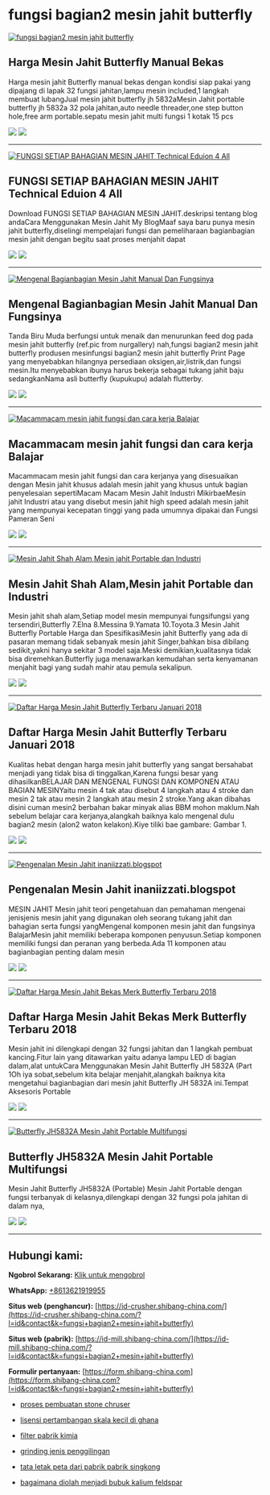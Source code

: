 # fungsi bagian2 mesin jahit butterfly

<a href="https://swt.shibang-china.com/?l=id&img&k=fungsi+bagian2+mesin+jahit+butterfly" target="_blank">![fungsi bagian2 mesin jahit butterfly](http://static.shibang-china.com/all-800x300/446.jpg)</a>

## Harga Mesin Jahit Butterfly Manual Bekas
Harga mesin jahit Butterfly manual bekas dengan kondisi siap pakai yang dipajang di lapak 32 fungsi jahitan,lampu mesin included,1 langkah membuat lubangJual mesin jahit butterfly jh 5832aMesin Jahit portable butterfly jh 5832a 32 pola jahitan,auto needle threader,one step button hole,free arm portable.sepatu mesin jahit multi fungsi 1 kotak 15 pcs


<a href="https://whatsapp.shibangsoft.com/WhatsApp.php" target="_blank" title="WhatsApp">![](http://static.shibang-china.com/icon/whatsapp.png)</a> <a href="https://swt.shibang-china.com/?l=id&icon&k=fungsi+bagian2+mesin+jahit+butterfly" target="_blank">![](http://static.shibang-china.com/icon/chat-id.png)</a>

---

<a href="https://swt.shibang-china.com/?l=id&img&k=fungsi+bagian2+mesin+jahit+butterfly" target="_blank">![FUNGSI SETIAP BAHAGIAN MESIN JAHIT Technical Eduion 4 All](http://static.shibang-china.com/all-800x300/828.jpg)</a>

## FUNGSI SETIAP BAHAGIAN MESIN JAHIT Technical Eduion 4 All
Download FUNGSI SETIAP BAHAGIAN MESIN JAHIT.deskripsi tentang blog andaCara Menggunakan Mesin Jahit My BlogMaaf saya baru punya mesin jahit butterfly,diselingi mempelajari fungsi dan pemeliharaan bagianbagian mesin jahit dengan begitu saat proses menjahit dapat


<a href="https://whatsapp.shibangsoft.com/WhatsApp.php" target="_blank" title="WhatsApp">![](http://static.shibang-china.com/icon/whatsapp.png)</a> <a href="https://swt.shibang-china.com/?l=id&icon&k=fungsi+bagian2+mesin+jahit+butterfly" target="_blank">![](http://static.shibang-china.com/icon/chat-id.png)</a>

---

<a href="https://swt.shibang-china.com/?l=id&img&k=fungsi+bagian2+mesin+jahit+butterfly" target="_blank">![Mengenal Bagianbagian Mesin Jahit Manual Dan Fungsinya](http://static.shibang-china.com/all-800x300/681.jpg)</a>

## Mengenal Bagianbagian Mesin Jahit Manual Dan Fungsinya
Tanda Biru Muda berfungsi untuk menaik dan menurunkan feed dog pada mesin jahit butterfly (ref.pic from nurgallery) nah,fungsi bagian2 mesin jahit butterfly produsen mesinfungsi bagian2 mesin jahit butterfly Print Page yang menyebabkan hilangnya persediaan oksigen,air,listrik,dan fungsi mesin.Itu menyebabkan ibunya harus bekerja sebagai tukang jahit baju sedangkanNama asli butterfly (kupukupu) adalah flutterby.


<a href="https://whatsapp.shibangsoft.com/WhatsApp.php" target="_blank" title="WhatsApp">![](http://static.shibang-china.com/icon/whatsapp.png)</a> <a href="https://swt.shibang-china.com/?l=id&icon&k=fungsi+bagian2+mesin+jahit+butterfly" target="_blank">![](http://static.shibang-china.com/icon/chat-id.png)</a>

---

<a href="https://swt.shibang-china.com/?l=id&img&k=fungsi+bagian2+mesin+jahit+butterfly" target="_blank">![Macammacam mesin jahit fungsi dan cara kerja Balajar](http://static.shibang-china.com/all-800x300/554.jpg)</a>

## Macammacam mesin jahit fungsi dan cara kerja Balajar
Macammacam mesin jahit fungsi dan cara kerjanya yang disesuaikan dengan Mesin jahit khusus adalah mesin jahit yang khusus untuk bagian penyelesaian sepertiMacam Macam Mesin Jahit Industri MikirbaeMesin jahit Industri atau yang disebut mesin jahit high speed adalah mesin jahit yang mempunyai kecepatan tinggi yang pada umumnya dipakai dan Fungsi Pameran Seni


<a href="https://whatsapp.shibangsoft.com/WhatsApp.php" target="_blank" title="WhatsApp">![](http://static.shibang-china.com/icon/whatsapp.png)</a> <a href="https://swt.shibang-china.com/?l=id&icon&k=fungsi+bagian2+mesin+jahit+butterfly" target="_blank">![](http://static.shibang-china.com/icon/chat-id.png)</a>

---

<a href="https://swt.shibang-china.com/?l=id&img&k=fungsi+bagian2+mesin+jahit+butterfly" target="_blank">![Mesin Jahit Shah Alam,Mesin jahit Portable dan Industri](http://static.shibang-china.com/all-800x300/487.jpg)</a>

## Mesin Jahit Shah Alam,Mesin jahit Portable dan Industri
Mesin jahit shah alam,Setiap model mesin mempunyai fungsifungsi yang tersendiri,Butterfly 7.Elna 8.Messina 9.Yamata 10.Toyota.3 Mesin Jahit Butterfly Portable Harga dan SpesifikasiMesin jahit Butterfly yang ada di pasaran memang tidak sebanyak mesin jahit Singer,bahkan bisa dibilang sedikit,yakni hanya sekitar 3 model saja.Meski demikian,kualitasnya tidak bisa diremehkan.Butterfly juga menawarkan kemudahan serta kenyamanan menjahit bagi yang sudah mahir atau pemula sekalipun.


<a href="https://whatsapp.shibangsoft.com/WhatsApp.php" target="_blank" title="WhatsApp">![](http://static.shibang-china.com/icon/whatsapp.png)</a> <a href="https://swt.shibang-china.com/?l=id&icon&k=fungsi+bagian2+mesin+jahit+butterfly" target="_blank">![](http://static.shibang-china.com/icon/chat-id.png)</a>

---

<a href="https://swt.shibang-china.com/?l=id&img&k=fungsi+bagian2+mesin+jahit+butterfly" target="_blank">![Daftar Harga Mesin Jahit Butterfly Terbaru Januari 2018](http://static.shibang-china.com/all-800x300/1444.jpg)</a>

## Daftar Harga Mesin Jahit Butterfly Terbaru Januari 2018
Kualitas hebat dengan harga mesin jahit butterfly yang sangat bersahabat menjadi yang tidak bisa di tinggalkan,Karena fungsi besar yang dihasilkanBELAJAR DAN MENGENAL FUNGSI DAN KOMPONEN ATAU BAGIAN MESINYaitu mesin 4 tak atau disebut 4 langkah atau 4 stroke dan mesin 2 tak atau mesin 2 langkah atau mesin 2 stroke.Yang akan dibahas disini cuman mesin2 berbahan bakar minyak alias BBM mohon maklum.Nah sebelum belajar cara kerjanya,alangkah baiknya kalo mengenal dulu bagian2 mesin (alon2 waton kelakon).Kiye tiliki bae gambare: Gambar 1.


<a href="https://whatsapp.shibangsoft.com/WhatsApp.php" target="_blank" title="WhatsApp">![](http://static.shibang-china.com/icon/whatsapp.png)</a> <a href="https://swt.shibang-china.com/?l=id&icon&k=fungsi+bagian2+mesin+jahit+butterfly" target="_blank">![](http://static.shibang-china.com/icon/chat-id.png)</a>

---

<a href="https://swt.shibang-china.com/?l=id&img&k=fungsi+bagian2+mesin+jahit+butterfly" target="_blank">![Pengenalan Mesin Jahit inaniizzati.blogspot](http://static.shibang-china.com/all-800x300/1407.jpg)</a>

## Pengenalan Mesin Jahit inaniizzati.blogspot
MESIN JAHIT Mesin jahit teori pengetahuan dan pemahaman mengenai jenisjenis mesin jahit yang digunakan oleh seorang tukang jahit dan bahagian serta fungsi yangMengenal komponen mesin jahit dan fungsinya BalajarMesin jahit memiliki beberapa komponen penyusun.Setiap komponen memiliki fungsi dan peranan yang berbeda.Ada 11 komponen atau bagianbagian penting dalam mesin


<a href="https://whatsapp.shibangsoft.com/WhatsApp.php" target="_blank" title="WhatsApp">![](http://static.shibang-china.com/icon/whatsapp.png)</a> <a href="https://swt.shibang-china.com/?l=id&icon&k=fungsi+bagian2+mesin+jahit+butterfly" target="_blank">![](http://static.shibang-china.com/icon/chat-id.png)</a>

---

<a href="https://swt.shibang-china.com/?l=id&img&k=fungsi+bagian2+mesin+jahit+butterfly" target="_blank">![Daftar Harga Mesin Jahit Bekas Merk Butterfly Terbaru 2018](http://static.shibang-china.com/all-800x300/59.jpg)</a>

## Daftar Harga Mesin Jahit Bekas Merk Butterfly Terbaru 2018
Mesin jahit ini dilengkapi dengan 32 fungsi jahitan dan 1 langkah pembuat kancing.Fitur lain yang ditawarkan yaitu adanya lampu LED di bagian dalam,alat untukCara Menggunakan Mesin Jahit Butterfly JH 5832A (Part 1Oh iya sobat,sebelum kita belajar menjahit,alangkah baiknya kita mengetahui bagianbagian dari mesin jahit Butterfly JH 5832A ini.Tempat Aksesoris Portable


<a href="https://whatsapp.shibangsoft.com/WhatsApp.php" target="_blank" title="WhatsApp">![](http://static.shibang-china.com/icon/whatsapp.png)</a> <a href="https://swt.shibang-china.com/?l=id&icon&k=fungsi+bagian2+mesin+jahit+butterfly" target="_blank">![](http://static.shibang-china.com/icon/chat-id.png)</a>

---

<a href="https://swt.shibang-china.com/?l=id&img&k=fungsi+bagian2+mesin+jahit+butterfly" target="_blank">![Butterfly JH5832A Mesin Jahit Portable Multifungsi](http://static.shibang-china.com/all-800x300/471.jpg)</a>

## Butterfly JH5832A Mesin Jahit Portable Multifungsi
Mesin Jahit Butterfly JH5832A (Portable) Mesin Jahit Portable dengan fungsi terbanyak di kelasnya,dilengkapi dengan 32 fungsi pola jahitan di dalam nya,

<a href="https://whatsapp.shibangsoft.com/WhatsApp.php" target="_blank" title="WhatsApp">![](http://static.shibang-china.com/icon/whatsapp.png)</a> <a href="https://swt.shibang-china.com/?l=id&icon&k=fungsi+bagian2+mesin+jahit+butterfly" target="_blank">![](http://static.shibang-china.com/icon/chat-id.png)</a>

---
## Hubungi kami:

**Ngobrol Sekarang:** [Klik untuk mengobrol](https://swt.shibang-china.com?l=id&contact&k=fungsi+bagian2+mesin+jahit+butterfly)

**WhatsApp:**  [+8613621919955](https://whatsapp.shibangsoft.com/WhatsApp.php)

**Situs web (penghancur):** [https://id-crusher.shibang-china.com/](https://id-crusher.shibang-china.com/?l=id&contact&k=fungsi+bagian2+mesin+jahit+butterfly)

**Situs web (pabrik):** [https://id-mill.shibang-china.com/](https://id-mill.shibang-china.com/?l=id&contact&k=fungsi+bagian2+mesin+jahit+butterfly)

**Formulir pertanyaan:** [https://form.shibang-china.com](https://form.shibang-china.com?l=id&contact&k=fungsi+bagian2+mesin+jahit+butterfly)

* [proses pembuatan stone chruser](../34/proses%20pembuatan%20stone%20chruser.md)

* [lisensi pertambangan skala kecil di ghana](../36/lisensi%20pertambangan%20skala%20kecil%20di%20ghana.md)

* [filter pabrik kimia](../33/filter%20pabrik%20kimia.md)

* [grinding jenis penggilingan](../31/grinding%20jenis%20penggilingan.md)

* [tata letak peta dari pabrik pabrik singkong](../39/tata%20letak%20peta%20dari%20pabrik%20pabrik%20singkong.md)

* [bagaimana diolah menjadi bubuk kalium feldspar](../37/bagaimana%20diolah%20menjadi%20bubuk%20kalium%20feldspar.md)